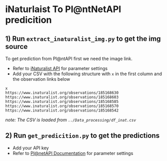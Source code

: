 # iNaturlaist To Pl@ntNetAPI predicition

## 1) Run `extract_inaturalist_img.py`  to get the img source
To get prediction from Pl@ntAPI first we need the image link. 
- Refer to [iNaturalist API](https://api.inaturalist.org/v1/docs/#!/Observations/get_observations_id) for parameter settings
- Add your CSV with the following structure with `x` in the first column and the observation links below 
```
x
https://www.inaturalist.org/observations/185168630
https://www.inaturalist.org/observations/185168603
https://www.inaturalist.org/observations/185168585
https://www.inaturalist.org/observations/185168570
https://www.inaturalist.org/observations/185168542
```
*note: The CSV is loaded from `../Data_processing/df_inat.csv`*

## 2) Run `get_predicition.py` to get the predictions
- Add your API key
- Refer to [Pl@netAPI Documentation](https://my.plantnet.org/doc/openapi) for parameter settings